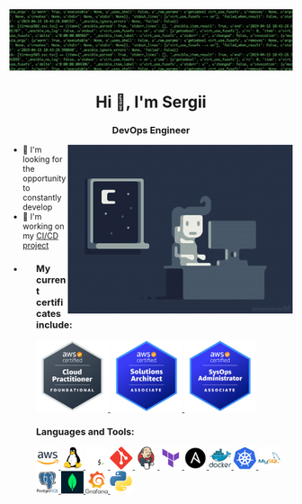 <img align="center" src="img/header.gif"/>

<h1 align="center">Hi 👋, I'm Sergii</h1>
<h3 align="center">DevOps Engineer</h3>
<img align="right" src="img/devops.gif" alt="Coding" width="400">
<ul>
	<li>🔭 I'm looking for the opportunity to constantly develop</li>
	<li>📄 I'm working on my <a href="https://github.com/b-c-v/CI-CD-Project" target="_blank" rel="noreferrer">CI/CD project</a></li>
	<li>
<ul>
<h3 align="left">My current certificates include:</h3>
<a href="https://www.credly.com/badges/dfda16c7-e259-4fd9-ba8b-f82311aeb0e9/public_url" target="_blank" rel="noreferrer"> <img src="img/AWS-Certified-Cloud-Practitioner.png" alt="CloudPractitoner" width="128" height="128"/> </a>
<a href="https://www.credly.com/badges/2cc2dbdd-08f7-45a3-a408-f12b15cb7dac/public_url" target="_blank" rel="noreferrer"> <img src="img/AWS-Certified-Solutions-Architect-Associate.png" alt="SolutionsArchitectAssociate" width="128" height="128"/> </a>
<a href="https://www.credly.com/badges/9a220297-39e4-4e96-8dc0-5a65723f5220/public_url" target="_blank" rel="noreferrer"> <img src="img/aws-certified-sysops-administrator-associate.png" alt="SysOpsAdministratorAssociate" width="128" height="128"/> </a>

<h3 align="left">Languages and Tools:</h3>
<p align="left">
<a href="https://aws.amazon.com" target="_blank" rel="noreferrer"> <img src="img/aws.png" alt="AWS" width="40" height="40"/> </a>
<a href="https://www.linux.org/" target="_blank" rel="noreferrer"> <img src="img/linux.svg" alt="Linux" width="40" height="40"/> </a>
<a href="https://www.gnu.org/software/bash/" target="_blank" rel="noreferrer"> <img src="img/bash.png" alt="bash" width="40" height="40"/> </a>
<a href="https://git-scm.com/" target="_blank" rel="noreferrer"> <img src="img/git.svg" alt="Git" width="40" height="40"/> </a>
<a href="https://www.jenkins.io" target="_blank" rel="noreferrer"> <img src="img/jenkins.svg" alt="Jenkins" width="40" height="40"/> </a>
<a href="https://www.terraform.io/" target="_blank" rel="noreferrer"> <img src="img/terraform.svg" alt="Terraform" width="40" height="40"/> </a>
<a href="https://ansible.com" rel="noreferrer"> <img src="img/ansible.png" alt="ansible" width="40" height="40"/> </a>
<a href="https://www.docker.com/" target="_blank" rel="noreferrer"> <img src="img/docker.svg" alt="Docker" width="40" height="40"/> </a>
<a href="https://kubernetes.io" target="_blank" rel="noreferrer"> <img src="img/k8s.svg" alt="Kubernetes" width="40" height="40"/> </a>
<a href="https://www.mysql.com/" target="_blank" rel="noreferrer"> <img src="img/mysql.svg" alt="MySQL" width="40" height="40"/> </a>
<a href="https://www.postgresql.org" target="_blank" rel="noreferrer"> <img src="img/postgresql.svg" alt="PostgreSQL" width="40" height="40"/> </a>
<a href="https://www.mongodb.com/" target="_blank" rel="noreferrer"> <img src="img/mongodb.jpeg" alt="MongoDB" width="40" height="40"/> </a>
<a href="https://grafana.com/" target="_blank" rel="noreferrer"> <img src="img/grafana.png" alt="Grafana" width="40" height="40"/> </a>
<a href="https://www.python.org/" target="_blank" rel="noreferrer"> <img src="img/python.png" alt="Python" width="40" height="40"/> </a>
</p>
